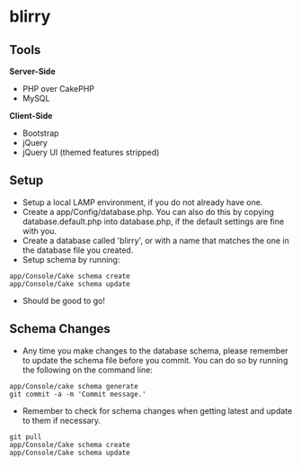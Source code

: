 blirry
=======

Tools
----------------

**Server-Side**
- PHP over CakePHP
- MySQL

**Client-Side**
- Bootstrap
- jQuery
- jQuery UI (themed features stripped)

Setup
----------------
- Setup a local LAMP environment, if you do not already have one.
- Create a app/Config/database.php. You can also do this by copying database.default.php into database.php, if the default settings are fine with you.
- Create a database called 'blirry', or with a name that matches the one in the database file you created.
- Setup schema by running:
```
app/Console/Cake schema create
app/Console/Cake schema update
```
- Should be good to go!

Schema Changes
----------------
- Any time you make changes to the database schema, please remember to update the schema file before you commit. You can do so by running the following on the command line: 
```
app/Console/cake schema generate
git commit -a -m 'Commit message.'
```
- Remember to check for schema changes when getting latest and update to them if necessary.
```
git pull
app/Console/Cake schema create
app/Console/Cake schema update
```